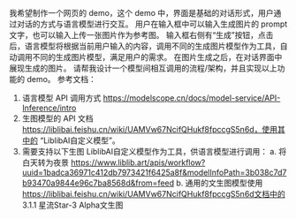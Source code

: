 我希望制作一个网页的 demo，这个 demo 中，界面是基础的对话形式，用户通过对话的方式与语言模型进行交互。
用户在输入框中可以输入生成图片的 prompt 文字，也可以输入上传一张图片作为参考图。
输入框右侧有“生成”按钮，点击后，语言模型将根据当前用户输入的内容，调用不同的生成图片模型作为工具，自动调用不同的生成图片模型，满足用户的需求。
在图片生成之后，在对话界面中展现生成的图片。
请帮我设计一个模型间相互调用的流程/架构，并且实现以上功能的 demo。
参考文档：
1. 语言模型 API 调用方式 https://modelscope.cn/docs/model-service/API-Inference/intro
2. 生图模型的 API 文档 https://liblibai.feishu.cn/wiki/UAMVw67NcifQHukf8fpccgS5n6d，使用其中的 “LiblibAI自定义模型”。
3. 需要支持以下生图 LiblibAI自定义模型作为工具，供语言模型进行调用：
    a. 将白天转为夜景 https://www.liblib.art/apis/workflow?uuid=1badca36971c412db7973421f6425a8f&modelInfoPath=3b038c7d7b93470a9844e96c7ba8568d&from=feed
    b. 通用的文生图模型使用 https://liblibai.feishu.cn/wiki/UAMVw67NcifQHukf8fpccgS5n6d文档中的 3.1.1 星流Star-3 Alpha文生图
